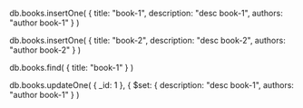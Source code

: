 db.books.insertOne(
  {
    title: "book-1",
    description: "desc book-1",
    authors: "author book-1"
  }
)

db.books.insertOne(
  {
    title: "book-2",
    description: "desc book-2",
    authors: "author book-2"
  }
)

db.books.find(
  { title: "book-1" }
)

db.books.updateOne(
  { _id: 1 },
  { $set: { description: "desc book-1", authors: "author book-1" }
)
